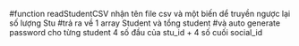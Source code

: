 #function readStudentCSV nhận tên file csv và một biến dể truyền ngược lại số lượng Stu
#trả ra về 1 array Student và tổng student
#và auto generate password cho từng student 4 số đầu của  stu_id + 4 số cuối social_id
